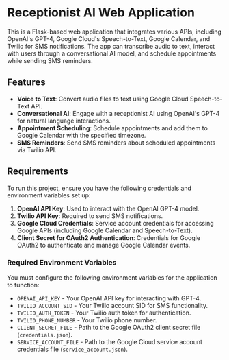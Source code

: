 # Receptionist AI Web Application

This is a Flask-based web application that integrates various APIs, including OpenAI's GPT-4, Google Cloud's Speech-to-Text, Google Calendar, and Twilio for SMS notifications. The app can transcribe audio to text, interact with users through a conversational AI model, and schedule appointments while sending SMS reminders.

## Features

- **Voice to Text**: Convert audio files to text using Google Cloud Speech-to-Text API.
- **Conversational AI**: Engage with a receptionist AI using OpenAI's GPT-4 for natural language interactions.
- **Appointment Scheduling**: Schedule appointments and add them to Google Calendar with the specified timezone.
- **SMS Reminders**: Send SMS reminders about scheduled appointments via Twilio API.

## Requirements

To run this project, ensure you have the following credentials and environment variables set up:

1. **OpenAI API Key**: Used to interact with the OpenAI GPT-4 model.
2. **Twilio API Key**: Required to send SMS notifications.
3. **Google Cloud Credentials**: Service account credentials for accessing Google APIs (including Google Calendar and Speech-to-Text).
4. **Client Secret for OAuth2 Authentication**: Credentials for Google OAuth2 to authenticate and manage Google Calendar events.

### Required Environment Variables

You must configure the following environment variables for the application to function:

- `OPENAI_API_KEY` - Your OpenAI API key for interacting with GPT-4.
- `TWILIO_ACCOUNT_SID` - Your Twilio account SID for SMS functionality.
- `TWILIO_AUTH_TOKEN` - Your Twilio auth token for authentication.
- `TWILIO_PHONE_NUMBER` - Your Twilio phone number.
- `CLIENT_SECRET_FILE` - Path to the Google OAuth2 client secret file (`credentials.json`).
- `SERVICE_ACCOUNT_FILE` - Path to the Google Cloud service account credentials file (`service_account.json`).
